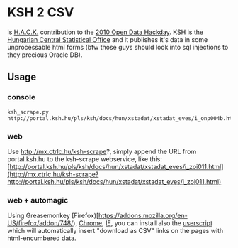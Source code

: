 # KSH 2 CSV

is [H.A.C.K.](http://hspbp.org/) contribution to the [2010 Open Data Hackday](http://www.opendataday.org/). KSH is the [Hungarian Central Statistical Office](http://portal.ksh.hu/portal/page?_pageid=38,119919&_dad=portal&_schema=PORTAL) and it publishes it's data in some unprocessable html forms (btw those guys should look into sql injections to they precious Oracle DB).

## Usage

### console
    ksh_scrape.py http://portal.ksh.hu/pls/ksh/docs/hun/xstadat/xstadat_eves/i_onp004b.html
### web
Use http://mx.ctrlc.hu/ksh-scrape?, simply append the URL from portal.ksh.hu to the ksh-scrape webservice, like this: [http://portal.ksh.hu/pls/ksh/docs/hun/xstadat/xstadat_eves/i_zoi011.html](http://mx.ctrlc.hu/ksh-scrape?http://portal.ksh.hu/pls/ksh/docs/hun/xstadat/xstadat_eves/i_zoi011.html)
### web + automagic
Using Greasemonkey [Firefox)[https://addons.mozilla.org/en-US/firefox/addon/748/), [Chrome](http://blog.chromium.org/2010/02/40000-more-extensions.html), [IE](http://www.gm4ie.com/), you can install also the [userscript](https://github.com/stef/ksh-scraper/raw/master/ksh2csv.user.js) which will automatically insert "download as CSV" links on the pages with html-encumbered data.
